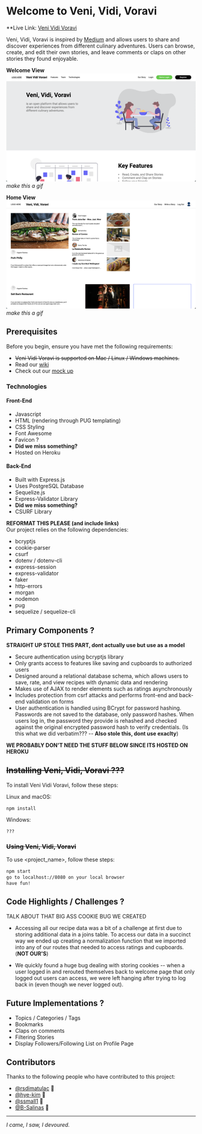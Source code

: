# Welcome to Veni, Vidi, Voravi

**Live Link: [Veni Vidi Voravi](https://venividivoravi.herokuapp.com/users/login)

Veni, Vidi, Voravi is inspired by [Medium](https://medium.com/) and allows users to share and discover experiences from different culinary adventures. Users can browse, create, and edit their own stories, and leave comments or claps on other stories they found enjoyable. 

**Welcome View**
![Welcome Page View - PLACEHOLDER](/readme-images/welcome-page.png)
_make this a gif_

**Home View**
![Home Page View - PLACEHOLDER](/readme-images/home-page.png)
_make this a gif_

## Prerequisites
Before you begin, ensure you have met the following requirements:
- ~~Veni Vidi Voravi is supported on Mac / Linux / Windows machines.~~
- Read our [wiki](https://github.com/rsdimatulac/Veni-Vidi-Voravi/wiki)
- Check out our [mock up](https://xd.adobe.com/view/d624d3bf-eb54-41ef-9911-aa0c0d704abf-8377/specs/)

###  Technologies
####  Front-End
- Javascript
- HTML (rendering through PUG templating)
- CSS Styling
- Font Awesome
- Favicon ?
- **Did we miss something?**
- Hosted on Heroku

#### Back-End
- Built with Express.js
- Uses PostgreSQL Database
- Sequelize.js
- Express-Validator Library
- **Did we miss something?**
- CSURF Library 

**REFORMAT THIS PLEASE (and include links)**  
Our project relies on the following dependencies:
- bcryptjs
- cookie-parser
- csurf
- dotenv / dotenv-cli
- express-session
- express-validator
- faker
- http-errors
- morgan
- nodemon
- pug
- sequelize / sequelize-cli

## Primary Components ?
**STRAIGHT UP STOLE THIS PART, dont actually use but use as a model** 
-   Secure authentication using bcryptjs library
-   Only grants access to features like saving and cupboards to authorized users
-   Designed around a relational database schema, which allows users to save, rate, and view recipes with dynamic data and rendering
-   Makes use of AJAX to render elements such as ratings asynchronously
-   Includes protection from csrf attacks and performs front-end and back-end validation on forms
- User authentication is handled using BCrypt for password hashing. Passwords are not saved to the database, only password hashes. When users log in, the password they provide is rehashed and checked against the original encrypted password hash to verify credentials. (Is this what we did verbatim??? -- **Also stole this, dont use exaclty**)

**WE PROBABLY DON'T NEED THE STUFF BELOW SINCE ITS HOSTED ON HEROKU**
## ~~Installing Veni, Vidi, Voravi ???~~

To install Veni Vidi Voravi, follow these steps:

Linux and macOS:

```
npm install
```

Windows:

```
???
```

### ~~Using Veni, Vidi, Voravi~~

To use <project_name>, follow these steps:

```
npm start
go to localhost://8080 on your local browser
have fun!
```

## Code Highlights / Challenges ?
TALK ABOUT THAT BIG ASS COOKIE BUG WE CREATED


- Accessing all our recipe data was a bit of a challenge at first due to storing additional data in a joins table. To access our data in a succinct way we ended up creating a normalization function that we imported into any of our routes that needed to access ratings and cupboards. (**NOT OUR'S**)

- We quickly found a huge bug dealing with storing cookies -- when a user logged in and rerouted themselves back to welcome page that only logged out users can access, we were left hanging after trying to log back in (even though we never logged out).

## Future Implementations ?
 - Topics / Categories / Tags
- Bookmarks
- Claps on comments
- Filtering Stories
- Display Followers/Following List on Profile Page

## Contributors
Thanks to the following people who have contributed to this project:
- [@rsdimatulac](https://github.com/rsdimatulac) 🚁
- [@hye-kim](https://github.com/hye-kim) 🎴
- [@ssmall1](https://github.com/ssmall1) 🌿
- [@B-Salinas](https://github.com/B-Salinas) 👾

---

_I came, I saw, I devoured._
